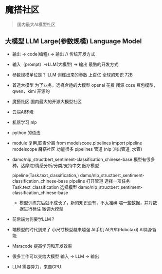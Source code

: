  # 魔搭社区
 > 国内最大AI模型社区

 ## 大模型 LLM  Large(参数规模) Language Model
 - 输出 -> code(编程) -> 输出 // 传统开发方式
 - 输入（prompt）->LLM(大模型) -> 输出 最酷的开发方式
 - 参数规模单位是？ LLM 训练出来的参数 上百亿 全球的知识 72B


 - 首选大模型
  为了业务，选择合适的大模型
     openai 花费 闭源
     coze 豆包模型，qwen，kimi 开源的
 - 魔搭社区
  国内最大的开源大模型社区
 
 
 - 云端AI环境
 - 机器学习 nlp
 - python 的语法
  - module  复用,职责分离
    from  modelscooe.pipelines import pipeline
    modelscope 魔搭社区 功能很多 pipelines 管道 (nlp 派出管道, 水管)

- damo/nlp_structbert_sentiment-classification_chinese-base
  模型有很多种，达摩院/情感分析/分类/支持中文
  医疗模型


  pipeline(Task.text_classification,)
  damo/nlp_structbert_sentiment-classification_chinese-base
  pipeline 打开管道
  选择一项任务 Task.text_classification
  选择模型 damo/nlp_structbert_sentiment-classification_chinese-base

  - 模型训练完后就不成长了，新的知识没有，不太准确
    喂一些数据，并对数据进行标注 微调大模型
 
 - 前后端为何要学LLM？
  - 端模型的时代到来了 
   小尺寸模型越来越强  AI手机 AI汽车(Robotaxi)  AI具身智能

  - Marscode 提高学习和开发效率
  - 很多工作可以交给大模型
     输入 -> LLM -> 输出
- LLM 需要算力，来自GPU






































 


       




